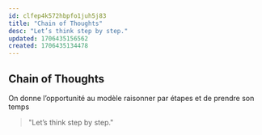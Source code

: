 ```yaml
---
id: clfep4k572hbpfo1juh5j83
title: "Chain of Thoughts"
desc: "Let’s think step by step."
updated: 1706435156562
created: 1706435134478
---
```


## Chain of Thoughts

On donne l’opportunité au modèle raisonner par étapes et de prendre son temps

> "Let’s think step by step."
